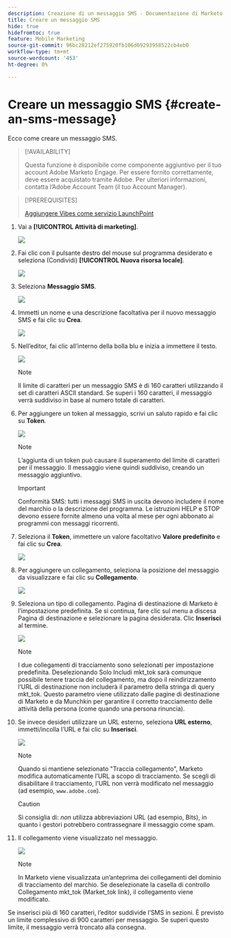 ```yaml
---
description: Creazione di un messaggio SMS - Documentazione di Marketo - Documentazione del prodotto
title: Creare un messaggio SMS
hide: true
hidefromtoc: true
feature: Mobile Marketing
source-git-commit: 96bc28212ef275920fb106d69293958522cb4eb0
workflow-type: tm+mt
source-wordcount: '453'
ht-degree: 0%

---
```


# Creare un messaggio SMS {#create-an-sms-message}

Ecco come creare un messaggio SMS.

>[!AVAILABILITY]
>
>Questa funzione è disponibile come componente aggiuntivo per il tuo account Adobe Marketo Engage. Per essere fornito correttamente, deve essere acquistato tramite Adobe. Per ulteriori informazioni, contatta l’Adobe Account Team (il tuo Account Manager).

>[!PREREQUISITES]
>
>[Aggiungere Vibes come servizio LaunchPoint](/help/marketo/product-docs/mobile-marketing/admin/add-vibes-as-a-launchpoint-service.md)

1. Vai a **[!UICONTROL Attività di marketing]**.

   ![](assets/create-an-sms-message-1.png)

1. Fai clic con il pulsante destro del mouse sul programma desiderato e seleziona (Condividi) **[!UICONTROL Nuova risorsa locale]**.

   ![](assets/create-an-sms-message-2.png)

1. Seleziona **Messaggio SMS**.

   ![](assets/create-an-sms-message-3.png)

1. Immetti un nome e una descrizione facoltativa per il nuovo messaggio SMS e fai clic su **Crea**.

   ![](assets/create-an-sms-message-4.png)

1. Nell’editor, fai clic all’interno della bolla blu e inizia a immettere il testo.

   ![](assets/create-an-sms-message-5.png)

   >[!NOTE]
   >
   >Il limite di caratteri per un messaggio SMS è di 160 caratteri utilizzando il set di caratteri ASCII standard. Se superi i 160 caratteri, il messaggio verrà suddiviso in base al numero totale di caratteri.

1. Per aggiungere un token al messaggio, scrivi un saluto rapido e fai clic su **Token**.

   ![](assets/create-an-sms-message-6.png)

   >[!NOTE]
   >
   >L’aggiunta di un token può causare il superamento del limite di caratteri per il messaggio. Il messaggio viene quindi suddiviso, creando un messaggio aggiuntivo.

   >[!IMPORTANT]
   >
   >Conformità SMS: tutti i messaggi SMS in uscita devono includere il nome del marchio o la descrizione del programma. Le istruzioni HELP e STOP devono essere fornite almeno una volta al mese per ogni abbonato ai programmi con messaggi ricorrenti.

1. Seleziona il **Token**, immettere un valore facoltativo **Valore predefinito** e fai clic su **Crea**.

   ![](assets/create-an-sms-message-7.png)

1. Per aggiungere un collegamento, seleziona la posizione del messaggio da visualizzare e fai clic su **Collegamento**.

   ![](assets/create-an-sms-message-8.png)

1. Seleziona un tipo di collegamento. Pagina di destinazione di Marketo è l’impostazione predefinita. Se si continua, fare clic sul menu a discesa Pagina di destinazione e selezionare la pagina desiderata. Clic **Inserisci** al termine.

   ![](assets/create-an-sms-message-9.png)

   >[!NOTE]
   >
   >I due collegamenti di tracciamento sono selezionati per impostazione predefinita. Deselezionando Solo Includi mkt_tok sarà comunque possibile tenere traccia del collegamento, ma dopo il reindirizzamento l’URL di destinazione non includerà il parametro della stringa di query mkt_tok. Questo parametro viene utilizzato dalle pagine di destinazione di Marketo e da Munchkin per garantire il corretto tracciamento delle attività della persona (come quando una persona rinuncia).

1. Se invece desideri utilizzare un URL esterno, seleziona **URL esterno**, immetti/incolla l’URL e fai clic su **Inserisci**.

   ![](assets/create-an-sms-message-10.png)

   >[!NOTE]
   >
   >Quando si mantiene selezionato &quot;Traccia collegamento&quot;, Marketo modifica automaticamente l’URL a scopo di tracciamento. Se scegli di disabilitare il tracciamento, l’URL non verrà modificato nel messaggio (ad esempio, `www.adobe.com`).

   >[!CAUTION]
   >
   >Si consiglia di: _non_ utilizza abbreviazioni URL (ad esempio, Bits), in quanto i gestori potrebbero contrassegnare il messaggio come spam.

1. Il collegamento viene visualizzato nel messaggio.

   ![](assets/create-an-sms-message-11.png)

   >[!NOTE]
   >
   >In Marketo viene visualizzata un’anteprima dei collegamenti del dominio di tracciamento del marchio. Se deselezionate la casella di controllo Collegamento mkt_tok (Market_tok link), il collegamento viene modificato.

Se inserisci più di 160 caratteri, l’editor suddivide l’SMS in sezioni. È previsto un limite complessivo di 900 caratteri per messaggio. Se superi questo limite, il messaggio verrà troncato alla consegna.
